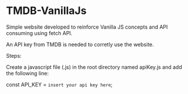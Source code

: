 # TMDB-VanillaJs
Simple website developed to reinforce Vanilla JS concepts and API consuming using fetch API.


An API key from TMDB is needed to corretly use the website.


Steps:

Create a javascript file (.js) in the root directory named apiKey.js and add the following line:

const API_KEY = `insert your api key here`;
